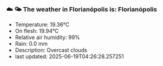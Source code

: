 ### ☁️ 🌤️  The weather in Florianópolis is: Florianópolis

- Temperature: 19.36°C
- On flesh: 19.94°C
- Relative air humidity: 99%
- Rain: 0.0 mm
- Description: Overcast clouds
- last updated: 2025-06-19T04:26:28.257251
